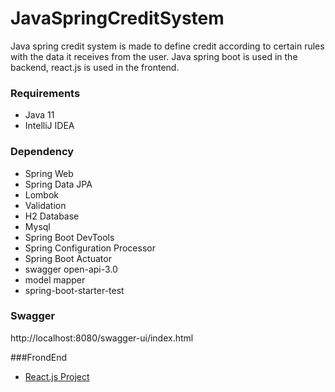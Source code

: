 # JavaSpringCreditSystem

Java spring credit system is made to define credit according to certain rules with the data it receives from the user. Java spring boot is used in the backend, react.js is used in the frontend.

### Requirements

- Java 11
- IntelliJ IDEA

### Dependency
- Spring Web
- Spring Data JPA
- Lombok
- Validation
- H2 Database
- Mysql
- Spring Boot DevTools
- Spring Configuration Processor
- Spring Boot Actuator
- swagger open-api-3.0
- model mapper
- spring-boot-starter-test

### Swagger
http://localhost:8080/swagger-ui/index.html

###FrondEnd
- [React.js Project](https://github.com/MustafaBulu/creditsystem_frontend) 
